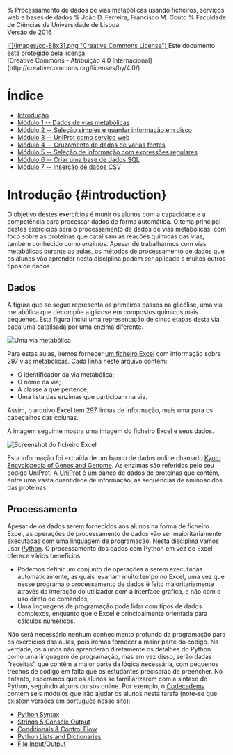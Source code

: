 % Processamento de dados de vias metabólicas usando ficheiros, serviços web e bases de dados
% João D. Ferreira; Francisco M. Couto
% Faculdade de Ciências da Universidade de Lisboa<br>Versão de 2016

<div id="license">
<a rel="license" href="http://creativecommons.org/licenses/by/4.0/">
![](images/cc-88x31.png "Creative Commons License")
</a>
Este documento está protegido pela licença<br>
[Creative Commons - Atribuição 4.0 Internacional](http://creativecommons.org/licenses/by/4.0/)
</div>

# Índice

- [Introdução](#introduction)
- [Módulo 1 -- Dados de vias metabólicas](#module1)
- [Módulo 2 -- Seleção simples e guardar informação em disco](#module2)
- [Módulo 3 -- UniProt como serviço web](#module3)
- [Módulo 4 -- Cruzamento de dados de várias fontes](#module4)
- [Módulo 5 -- Seleção de informação com expressões regulares](#module5)
- [Módulo 6 -- Criar uma base de dados SQL](#module6)
- [Módulo 7 -- Inserção de dados CSV](#module7)


# Introdução {#introduction}

O objetivo destes exercícios é munir os alunos com a capacidade e a competência para processar dados de forma automática.
O tema principal destes exercícios será o processamento de dados de vias metabólicas, com foco sobre as proteínas que catalisam as reações químicas das vias, também conhecido como _enzimas_.
Apesar de trabalharmos com vias metabólicas durante as aulas, os métodos de processamento de dados que os alunos vão aprender nesta disciplina podem ser aplicado a muitos outros tipos de dados.

## Dados

A figura que se segue representa os primeiros passos na glicólise, uma via metabólica que decompõe a glicose em compostos químicos mais pequenos.
Esta figura inclui uma representação de cinco etapas desta via, cada uma catalisada por uma enzima diferente.

![Uma via metabólica](images/pathway.png "Exemplo de uma via metabólica")

Para estas aulas, iremos fornecer [um ficheiro Excel](files/metabolic_pathways.xls) com informação sobre 297 vias metabólicas.
Cada linha neste arquivo contém:

- O identificador da via metabólica;
- O nome da via;
- A classe a que pertence;
- Uma lista das enzimas que participam na via.

Assim, o arquivo Excel tem 297 linhas de informação, mais uma para os cabeçalhos das colunas.

A imagem seguinte mostra uma imagem do ficheiro Excel e seus dados.

![Screenshot do ficheiro Excel](images/excel.png "Parte dos dados do ficheiro Excel")

Esta informação foi extraída de um banco de dados online chamado [Kyoto Encyclopedia of Genes and Genome](http://www.genome.jp/kegg/kegg2.html).
As enzimas são referidos pelo seu código UniProt.
A [UniProt](http://www.uniprot.org/) é um banco de dados de proteínas que contêm, entre uma vasta quantidade de informação, as sequências de aminoácidos das proteínas.

## Processamento

Apesar de os dados serem fornecidos aos alunos na forma de ficheiro Excel, as operações de processamento de dados vão ser maioritariamente executadas com uma linguagem de programação.
Nesta disciplina vamos usar [Python](http://www.python.org).
O processamento dos dados com Python em vez de Excel oferece vários benefícios:

- Podemos definir um conjunto de operações a serem executadas automaticamente, as quais levariam muito tempo no Excel, uma vez que nesse programa o processamento de dados é feito maioritariamente através da interação do utilizador com a interface gráfica, e não com o uso direto de comandos;
- Uma linguagens de programação pode lidar com tipos de dados complexos, enquanto que o Excel é principalmente orientada para cálculos numéricos.

Não será necessário nenhum conhecimento profundo da programação para os exercícios das aulas, pois iremos fornecer a maior parte do código.
Na verdade, os alunos não aprenderão diretamente os detalhes do Python como uma linguagem de programação, mas em vez disso, serão dadas "receitas" que contêm a maior parte da lógica necessária, com pequenos trechos de código em falta que os estudantes precisarão de preencher.
No entanto, esperamos que os alunos se familiarizarem com a sintaxe de Python, seguindo alguns cursos online.
Por exemplo, o [Codecademy](https://www.codecademy.com/en/tracks/python) contém seis módulos que irão ajudar os alunos nesta tarefa (note-se que existem versões em português nesse site):

- [Python Syntax](https://www.codecademy.com/courses/introduction-to-python-6WeG3/0/1?curriculum_id=4f89dab3d788890003000096)
- [Strings & Console Output](https://www.codecademy.com/courses/python-beginner-sRXwR/0/1?curriculum_id=4f89dab3d788890003000096)
- [Conditionals & Control Flow](https://www.codecademy.com/courses/python-beginner-BxUFN/0/1?curriculum_id=4f89dab3d788890003000096)
- [Python Lists and Dictionaries](https://www.codecademy.com/courses/python-beginner-en-pwmb1/0/1?curriculum_id=4f89dab3d788890003000096)
- [File Input/Output](https://www.codecademy.com/courses/python-intermediate-en-OGNHh/0/1?curriculum_id=4f89dab3d788890003000096)
